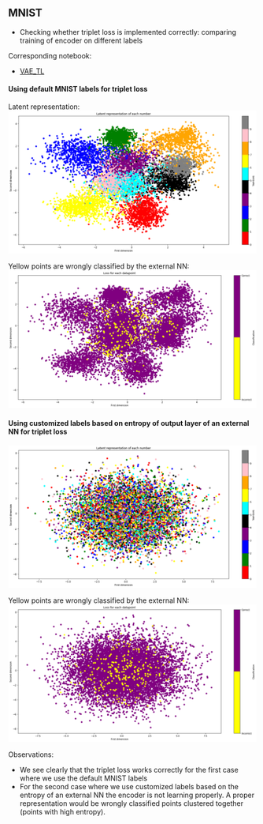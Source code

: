 ## MNIST
* Checking whether triplet loss is implemented correctly: comparing training of encoder on different labels

Corresponding notebook:
* [VAE_TL](https://colab.research.google.com/drive/15TGjQRX4du1Ox_SAMWCHGggo2y5DVLOv)

#### Using default MNIST labels for triplet loss
Latent representation:
![](https://raw.githubusercontent.com/LorenzHW/Master-Thesis/master/Code/progress/pics/progress_4/latent_rep_triplet_loss_mnist_labels.png)

Yellow points are wrongly classified by the external NN:
![](https://raw.githubusercontent.com/LorenzHW/Master-Thesis/master/Code/progress/pics/progress_4/y_vs_pred_triplet_loss_mnist_labels.png)

#### Using customized labels based on entropy of output layer of an external NN for triplet loss
![](https://raw.githubusercontent.com/LorenzHW/Master-Thesis/master/Code/progress/pics/progress_4/latent_rep_triplet_loss_custom_labels.png)

Yellow points are wrongly classified by the external NN:
![](https://raw.githubusercontent.com/LorenzHW/Master-Thesis/master/Code/progress/pics/progress_4/y_vs_pred_triplet_loss_custom_labels.png)


Observations:
* We see clearly that the triplet loss works correctly for the first case where we use the default MNIST labels
* For the second case where we use customized labels based on the entropy of an external NN the encoder is not learning properly.
A proper representation would be wrongly classified points clustered together (points with high entropy).